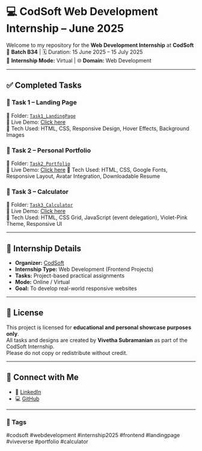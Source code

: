 # 💻 CodSoft Web Development Internship – June 2025

Welcome to my repository for the **Web Development Internship** at **CodSoft**  
📅 **Batch B34** | 🗓️ Duration: 15 June 2025 – 15 July 2025  
🎯 **Internship Mode:** Virtual | 🌐 **Domain:** Web Development

---

## ✅ Completed Tasks

### 🔹 Task 1 – Landing Page  
📁 Folder: [`Task1_LandingPage`](./Task1_LandingPage)  
🔗 Live Demo: [Click here](https://vive-techie.github.io/CODSOFT/Task1_LandingPage/)  
🧰 Tech Used: HTML, CSS, Responsive Design, Hover Effects, Background Images

### 🔹 Task 2 – Personal Portfolio  
📁 Folder: [`Task2_Portfolio`](./Task2_Portfolio)  
🔗 Live Demo: [Click here](https://vive-techie.github.io/CODSOFT/Task2_Portfolio/)
🧰 Tech Used: HTML, CSS, Google Fonts, Responsive Layout, Avatar Integration, Downloadable Resume

### 🔹 Task 3 – Calculator  
📁 Folder: [`Task3_Calculator`](./Task3_Calculator)  
🔗 Live Demo: [Click here](https://vive-techie.github.io/CODSOFT/Task3_Calculator/)  
🧰 Tech Used: HTML, CSS Grid, JavaScript (event delegation), Violet-Pink Theme, Responsive UI


---

## 📌 Internship Details

- **Organizer:** [CodSoft](https://www.codsoft.in)
- **Internship Type:** Web Development (Frontend Projects)
- **Tasks:** Project-based practical assignments
- **Mode:** Online / Virtual
- **Goal:** To develop real-world responsive websites

---

## 🔐 License

This project is licensed for **educational and personal showcase purposes only**.  
All tasks and designs are created by **Vivetha Subramanian** as part of the CodSoft Internship.  
Please do not copy or redistribute without credit.

---

## 🔗 Connect with Me

- 💼 [LinkedIn](https://linkedin.com/in/vivetha20)
- 💻 [GitHub](https://github.com/vive-techie)

---

### 📢 Tags  
#codsoft #webdevelopment #internship2025 #frontend #landingpage #viveverse #portfolio #calculator
